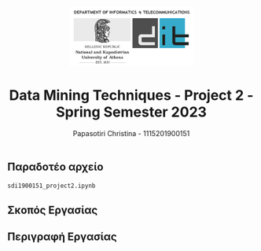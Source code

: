 <p align="center"><img src="../../logo_en.png" alt="EKPA Logo DiT" width=50%/></p>

# <center>Data Mining Techniques - Project 2 - Spring Semester 2023</center>
<center>Papasotiri Christina - 1115201900151</center><br>

## Παραδοτέο αρχείο
    sdi1900151_project2.ipynb

## Σκοπός Εργασίας
    

## Περιγραφή Εργασίας  
